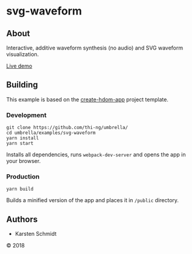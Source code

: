# svg-waveform
## About

Interactive, additive waveform synthesis (no audio) and SVG waveform
visualization.

[Live demo](http://demo.thi.ng/umbrella/svg-waveform/)

## Building

This example is based on the
[create-hdom-app](https://github.com/thi-ng/create-hdom-app) project
template.

### Development

```
git clone https://github.com/thi-ng/umbrella/
cd umbrella/examples/svg-waveform
yarn install
yarn start
```

Installs all dependencies, runs `webpack-dev-server` and opens the app
in your browser.

### Production

```
yarn build
```

Builds a minified version of the app and places it in `/public`
directory.

## Authors

- Karsten Schmidt

&copy; 2018